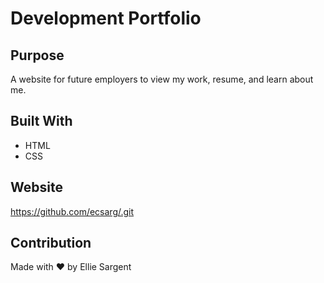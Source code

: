 # Development Portfolio

## Purpose
A website for future employers to view my work, resume, and learn about me. 

## Built With
* HTML
* CSS

## Website
https://github.com/ecsarg/.git

## Contribution
Made with ❤️ by Ellie Sargent
